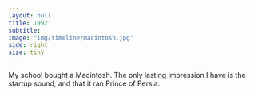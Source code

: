 ```yaml
---
layout: null
title: 1992
subtitle:
image: "img/timeline/macintosh.jpg"
side: right
size: tiny
---
```

My school bought a Macintosh. The only lasting impression I have is the startup sound, and that it ran Prince of Persia.
